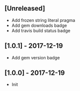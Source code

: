 ## [Unreleased]

- Add frozen string literal pragma
- Add gem downloads badge
- Add travis build status badge

## [1.0.1] - 2017-12-19

- Add gem version badge

## [1.0.0] - 2017-12-19

- Init
